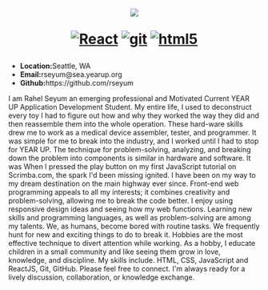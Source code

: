 
<h1 align="center">
  <a href="https://git.io/typing-svg">
    <img src="https://readme-typing-svg.herokuapp.com/?lines=Rahel,+Seyum;&center=true&size=30">
  </a>
  <p align="center">
  <a href="https://reactjs.org/" target="_blank"><img alt="React" src="https://img.shields.io/badge/-React-45b8d8?style=flat-square&logo=react&logoColor=white" /></a>
  <a href="https://git-scm.com/" target="_blank"><img alt="git" src="https://img.shields.io/badge/-Git-F05032?style=flat-square&logo=git&logoColor=white" /></a>
   <a href="https://html.spec.whatwg.org/" target="_blank"><img alt="html5" src="https://img.shields.io/badge/-HTML5-E34F26?style=flat-square&logo=html5&logoColor=white" /></a>
 
</p>
</h1>

<p align="left">
<ul><li><b>Location:</b>Seattle, WA</li> 
  <li><b>Email:</b>rseyum@sea.yearup.org</li>
  <li><b>Github:</b>https://github.com/rseyum</li>
  <!--<li><b>LinkedIn:</b>https://www.linkedin.com/in/rahel-seyum-b21b9a1b9/</li>-->
    </ul>
 I am Rahel Seyum an emerging professional and Motivated Current YEAR UP Application Development Student. My entire life, I used to deconstruct every toy I had to figure out how and why they worked the way they did and then reassemble them into the whole operation. These hard-ware skills drew me to work as a medical device assembler, tester, and programmer. It was simple for me to break into the industry, and I worked until I had to stop for YEAR UP. The technique for problem-solving, analyzing, and breaking down the problem into components is similar in hardware and software.
It was When I pressed the play button on my first JavaScript tutorial on Scrimba.com, the spark I'd been missing ignited. I have been on my way to my dream destination on the main highway ever since. Front-end web programming appeals to all my interests; it combines creativity and problem-solving, allowing me to break the code better. I enjoy using responsive design ideas and seeing how my web functions. Learning new skills and programming languages, as well as problem-solving are among my talents.
We, as humans, become bored with routine tasks. We frequently hunt for new and exciting things to do to break it. Hobbies are the most effective technique to divert attention while working. As a hobby, I educate children in a small community and like seeing them grow in love, knowledge, and discipline. My skills include. HTML, CSS, JavaScript and ReactJS, Git, GitHub.
Please feel free to connect. I'm always ready for a lively discussion, collaboration, or knowledge exchange.
    </p>
